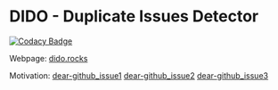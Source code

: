 # DIDO - Duplicate Issues Detector

[![Codacy Badge](https://api.codacy.com/project/badge/Grade/812e999f81eb474abaaaa53e7cce1022)](https://app.codacy.com/app/FancyCoder0/DIDO?utm_source=github.com&utm_medium=referral&utm_content=FancyCoder0/DIDO&utm_campaign=Badge_Grade_Dashboard)

Webpage: [dido.rocks](http://dido.rocks/)

Motivation:
[dear-github_issue1](https://github.com/dear-github/dear-github/issues/326)
[dear-github_issue2](https://github.com/dear-github/dear-github/issues/106)
[dear-github_issue3](https://github.com/dear-github/dear-github/issues/98)
